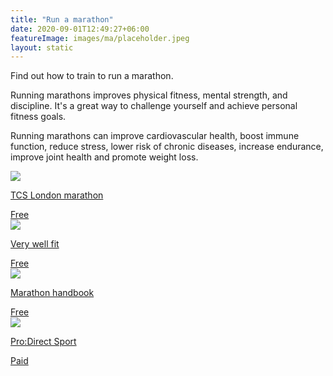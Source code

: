 ```yaml
---
title: "Run a marathon"
date: 2020-09-01T12:49:27+06:00
featureImage: images/ma/placeholder.jpeg
layout: static
---
```


Find out how to train to run a marathon.

Running marathons improves physical fitness, mental strength, and discipline. It's a great way to challenge yourself and achieve personal fitness goals.

Running marathons can improve cardiovascular health, boost immune function, reduce stress, lower risk of chronic diseases, increase endurance, improve joint health and promote weight loss.

<a class="ma-link" href="https://www.tcslondonmarathon.com/training/training-plans"><div class="ma-card ma-card-Health"><div class="ma-icon"><img src ="/images/icon-check.png"/></div><div class="ma-name"><p>TCS London marathon</p></div><div class="ma-paid-text"><span>Free</span></div></div></a><a class="ma-link" href="https://www.verywellfit.com/reasons-to-run-a-marathon-2911072"><div class="ma-card ma-card-Health"><div class="ma-icon"><img src ="/images/icon-check.png"/></div><div class="ma-name"><p>Very well fit</p></div><div class="ma-paid-text"><span>Free</span></div></div></a><a class="ma-link" href="https://marathonhandbook.com/6-reasons-why-you-should-run-a-marathon/"><div class="ma-card ma-card-Health"><div class="ma-icon"><img src ="/images/icon-check.png"/></div><div class="ma-name"><p>Marathon handbook</p></div><div class="ma-paid-text"><span>Free</span></div></div></a><a class="ma-link" href="https://www.awin1.com/cread.php?awinmid=6667&awinaffid=1198638&ued=https%3A%2F%2Fwww.prodirectsport.com%2Frunning%2F"><div class="ma-card ma-card-Health"><div class="ma-icon"><img src ="/images/icon-pound.png"/></div><div class="ma-name"><p>Pro:Direct Sport</p></div><div class="ma-paid-text"><span>Paid</span></div></div></a>  

<br/><br/>







